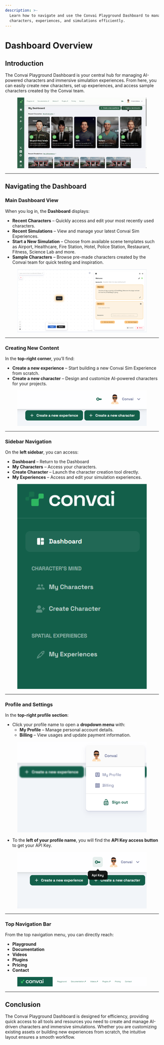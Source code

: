 ```yaml
---
description: >-
  Learn how to navigate and use the Convai Playground Dashboard to manage
  characters, experiences, and simulations efficiently.
---
```


# Dashboard Overview

## Introduction

The Convai Playground Dashboard is your central hub for managing AI-powered characters and immersive simulation experiences. From here, you can easily create new characters, set up experiences, and access sample characters created by the Convai team.&#x20;

<figure><img src="../../.gitbook/assets/image.png" alt=""><figcaption></figcaption></figure>

***

## Navigating the Dashboard

### Main Dashboard View

When you log in, the **Dashboard** displays:

* **Recent Characters** – Quickly access and edit your most recently used characters.
* **Recent Simulations** – View and manage your latest Convai Sim Experiences.
* **Start a New Simulation** – Choose from available scene templates such as Airport, Healthcare, Fire Station, Hotel, Police Station, Restaurant, Fitness, Science Lab and more.
* **Sample Characters** – Browse pre-made characters created by the Convai team for quick testing and inspiration.

<figure><img src="../../.gitbook/assets/image (1).png" alt=""><figcaption></figcaption></figure>

***

### Creating New Content

In the **top-right corner**, you’ll find:

* **Create a new experience** – Start building a new Convai Sim Experience from scratch.
* **Create a new character** – Design and customize AI-powered characters for your projects.

<figure><img src="../../.gitbook/assets/image (2).png" alt=""><figcaption></figcaption></figure>

***

### Sidebar Navigation

On the **left sidebar**, you can access:

* **Dashboard** – Return to the Dashboard
* **My Characters** – Access your characters.
* **Create Character** – Launch the character creation tool directly.
* **My Experiences** – Access and edit your simulation experiences.

<figure><img src="../../.gitbook/assets/image (3).png" alt=""><figcaption></figcaption></figure>

***

### Profile and Settings

In the **top-right profile section**:

* Click your profile name to open a **dropdown menu** with:
  * **My Profile** – Manage personal account details.
  * **Billing** – View usages and update payment information.

<figure><img src="../../.gitbook/assets/image (5).png" alt=""><figcaption></figcaption></figure>

* To the **left of your profile name**, you will find the **API Key access button** to get your API Key.

<figure><img src="../../.gitbook/assets/image (6).png" alt=""><figcaption></figcaption></figure>

***

### Top Navigation Bar

From the top navigation menu, you can directly reach:

* **Playground**
* **Documentation**
* **Videos**
* **Plugins**
* **Pricing**
* **Contact**

<figure><img src="../../.gitbook/assets/image (7).png" alt=""><figcaption></figcaption></figure>

***

## Conclusion

The Convai Playground Dashboard is designed for efficiency, providing quick access to all tools and resources you need to create and manage AI-driven characters and immersive simulations. Whether you are customizing existing assets or building new experiences from scratch, the intuitive layout ensures a smooth workflow.
